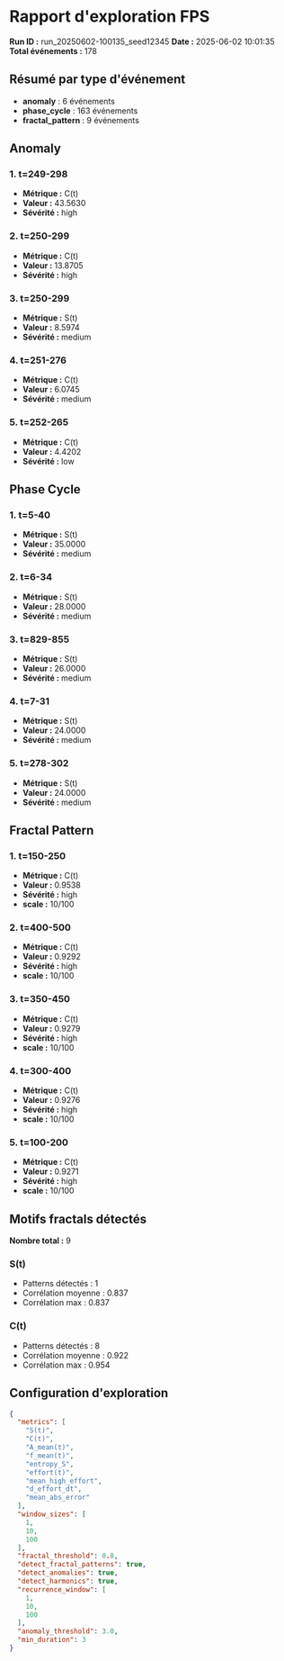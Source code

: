 # Rapport d'exploration FPS

**Run ID :** run_20250602-100135_seed12345
**Date :** 2025-06-02 10:01:35
**Total événements :** 178

## Résumé par type d'événement

- **anomaly** : 6 événements
- **phase_cycle** : 163 événements
- **fractal_pattern** : 9 événements

## Anomaly

### 1. t=249-298
- **Métrique :** C(t)
- **Valeur :** 43.5630
- **Sévérité :** high

### 2. t=250-299
- **Métrique :** C(t)
- **Valeur :** 13.8705
- **Sévérité :** high

### 3. t=250-299
- **Métrique :** S(t)
- **Valeur :** 8.5974
- **Sévérité :** medium

### 4. t=251-276
- **Métrique :** C(t)
- **Valeur :** 6.0745
- **Sévérité :** medium

### 5. t=252-265
- **Métrique :** C(t)
- **Valeur :** 4.4202
- **Sévérité :** low

## Phase Cycle

### 1. t=5-40
- **Métrique :** S(t)
- **Valeur :** 35.0000
- **Sévérité :** medium

### 2. t=6-34
- **Métrique :** S(t)
- **Valeur :** 28.0000
- **Sévérité :** medium

### 3. t=829-855
- **Métrique :** S(t)
- **Valeur :** 26.0000
- **Sévérité :** medium

### 4. t=7-31
- **Métrique :** S(t)
- **Valeur :** 24.0000
- **Sévérité :** medium

### 5. t=278-302
- **Métrique :** S(t)
- **Valeur :** 24.0000
- **Sévérité :** medium

## Fractal Pattern

### 1. t=150-250
- **Métrique :** C(t)
- **Valeur :** 0.9538
- **Sévérité :** high
- **scale :** 10/100

### 2. t=400-500
- **Métrique :** C(t)
- **Valeur :** 0.9292
- **Sévérité :** high
- **scale :** 10/100

### 3. t=350-450
- **Métrique :** C(t)
- **Valeur :** 0.9279
- **Sévérité :** high
- **scale :** 10/100

### 4. t=300-400
- **Métrique :** C(t)
- **Valeur :** 0.9276
- **Sévérité :** high
- **scale :** 10/100

### 5. t=100-200
- **Métrique :** C(t)
- **Valeur :** 0.9271
- **Sévérité :** high
- **scale :** 10/100

## Motifs fractals détectés

**Nombre total :** 9

### S(t)
- Patterns détectés : 1
- Corrélation moyenne : 0.837
- Corrélation max : 0.837

### C(t)
- Patterns détectés : 8
- Corrélation moyenne : 0.922
- Corrélation max : 0.954

## Configuration d'exploration

```json
{
  "metrics": [
    "S(t)",
    "C(t)",
    "A_mean(t)",
    "f_mean(t)",
    "entropy_S",
    "effort(t)",
    "mean_high_effort",
    "d_effort_dt",
    "mean_abs_error"
  ],
  "window_sizes": [
    1,
    10,
    100
  ],
  "fractal_threshold": 0.8,
  "detect_fractal_patterns": true,
  "detect_anomalies": true,
  "detect_harmonics": true,
  "recurrence_window": [
    1,
    10,
    100
  ],
  "anomaly_threshold": 3.0,
  "min_duration": 3
}
```

